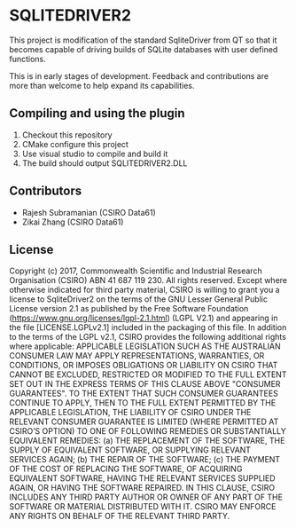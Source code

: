 SQLITEDRIVER2
=============

This project is modification of the standard SqliteDriver from QT so that it becomes capable of driving builds of SQLite databases with user defined functions.

This is in early stages of development. Feedback and contributions are more than welcome to help expand its capabilities.

Compiling and using the plugin
------------------------------
1. Checkout this repository
2. CMake configure this project
3. Use visual studio to compile and build it
4. The build should output SQLITEDRIVER2.DLL

Contributors
------------
- Rajesh Subramanian (CSIRO Data61)
- Zikai Zhang (CSIRO Data61)

License
-------
Copyright (c) 2017, Commonwealth Scientific and Industrial Research Organisation (CSIRO) ABN 41 687 119 230.
All rights reserved. Except where otherwise indicated for third party material, CSIRO is willing to grant you a license to SqliteDriver2 on the terms of the GNU Lesser General Public License version 2.1 as published by the Free Software Foundation (https://www.gnu.org/licenses/lgpl-2.1.html) (LGPL V2.1) and appearing in the file [LICENSE.LGPLv2.1] included in the packaging of this file. 
In addition to the terms of the LGPL v2.1, CSIRO provides the following additional rights where applicable:
APPLICABLE LEGISLATION SUCH AS THE AUSTRALIAN CONSUMER LAW MAY APPLY REPRESENTATIONS, WARRANTIES, OR CONDITIONS, OR IMPOSES OBLIGATIONS OR LIABILITY ON CSIRO THAT CANNOT BE EXCLUDED, RESTRICTED OR MODIFIED TO THE FULL EXTENT SET OUT IN THE EXPRESS TERMS OF THIS CLAUSE ABOVE "CONSUMER GUARANTEES".  TO THE EXTENT THAT SUCH CONSUMER GUARANTEES CONTINUE TO APPLY, THEN TO THE FULL EXTENT PERMITTED BY THE APPLICABLE LEGISLATION, THE LIABILITY OF CSIRO UNDER THE RELEVANT CONSUMER GUARANTEE IS LIMITED (WHERE PERMITTED AT CSIRO’S OPTION) TO ONE OF FOLLOWING REMEDIES OR SUBSTANTIALLY EQUIVALENT REMEDIES:
(a)               THE REPLACEMENT OF THE SOFTWARE, THE SUPPLY OF EQUIVALENT SOFTWARE, OR SUPPLYING RELEVANT SERVICES AGAIN;
(b)               THE REPAIR OF THE SOFTWARE;
(c)               THE PAYMENT OF THE COST OF REPLACING THE SOFTWARE, OF ACQUIRING EQUIVALENT SOFTWARE, HAVING THE RELEVANT SERVICES SUPPLIED AGAIN, OR HAVING THE SOFTWARE REPAIRED.
IN THIS CLAUSE, CSIRO INCLUDES ANY THIRD PARTY AUTHOR OR OWNER OF ANY PART OF THE SOFTWARE OR MATERIAL DISTRIBUTED WITH IT.  CSIRO MAY ENFORCE ANY RIGHTS ON BEHALF OF THE RELEVANT THIRD PARTY.
